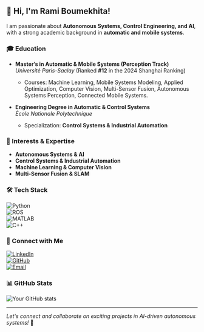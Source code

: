 ## 👋 Hi, I'm Rami Boumekhita!

I am passionate about **Autonomous Systems, Control Engineering, and AI**, with a strong academic background in **automatic and mobile systems**.

### 🎓 Education
- **Master’s in Automatic & Mobile Systems (Perception Track)**  
  *Université Paris-Saclay* (Ranked **#12** in the 2024 Shanghai Ranking)  
  - Courses: Machine Learning, Mobile Systems Modeling, Applied Optimization, Computer Vision, Multi-Sensor Fusion, Autonomous Systems Perception, Connected Mobile Systems.

- **Engineering Degree in Automatic & Control Systems**  
  *École Nationale Polytechnique*  
  - Specialization: **Control Systems & Industrial Automation**

### 🚀 Interests & Expertise
- **Autonomous Systems & AI**
- **Control Systems & Industrial Automation**
- **Machine Learning & Computer Vision**
- **Multi-Sensor Fusion & SLAM**

### 🛠️ Tech Stack
![Python](https://img.shields.io/badge/Python-3776AB?style=flat&logo=python&logoColor=white)  
![ROS](https://img.shields.io/badge/ROS-22314E?style=flat&logo=ros&logoColor=white)  
![MATLAB](https://img.shields.io/badge/MATLAB-0076A8?style=flat&logo=mathworks&logoColor=white)  
![C++](https://img.shields.io/badge/C%2B%2B-00599C?style=flat&logo=c%2B%2B&logoColor=white)  

### 🔗 Connect with Me
[![LinkedIn](https://img.shields.io/badge/LinkedIn-Profile-blue?logo=linkedin)](https://www.linkedin.com/in/rami-boumekhita/)  
[![GitHub](https://img.shields.io/badge/GitHub-Profile-black?logo=github)](https://github.com/Rami-R)  
[![Email](https://img.shields.io/badge/Email-Contact-red?logo=gmail)](mailto:your@email.com)  

### 📊 GitHub Stats
![Your GitHub stats](https://github-readme-stats.vercel.app/api?username=Rami-R&show_icons=true&theme=dark)

---
*Let's connect and collaborate on exciting projects in AI-driven autonomous systems!* 🚀
